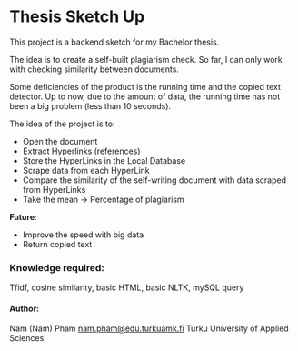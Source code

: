 # Thesis Sketch Up
This project is a backend sketch for my Bachelor thesis.   

The idea is to create a self-built plagiarism check. So far, I can only work with checking similarity between documents. 

Some deficiencies of the product is the running time and the copied text detector. Up to now, due to the amount of data, the running time has not been a big problem (less than 10 seconds). 

The idea of the project is to:
* Open the document
* Extract Hyperlinks (references)
* Store the HyperLinks in the Local Database
* Scrape data from each HyperLink
* Compare the similarity of the self-writing document with data scraped from HyperLinks
* Take the mean -> Percentage of plagiarism

**Future**:
* Improve the speed with big data
* Return copied text

### Knowledge required: 
Tfidf, cosine similarity, basic HTML, basic NLTK, mySQL query

#### Author:
Nam (Nam) Pham
nam.pham@edu.turkuamk.fi
Turku University of Applied Sciences


